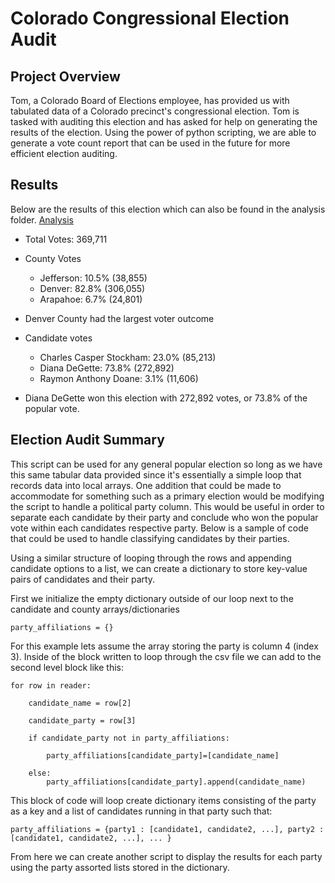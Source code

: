 # Colorado Congressional Election Audit

## Project Overview

Tom, a Colorado Board of Elections employee, has provided us with tabulated data of a Colorado precinct's congressional election. Tom is tasked with auditing this election and has asked for help on generating the results of the election. Using the power of python scripting, we are able to generate a vote count report that can be used in the future for more efficient election auditing.

## Results

Below are the results of this election which can also be found in the analysis folder. [Analysis](https://github.com/tyler-sanzo/Election_Analysis/blob/main/analysis/election_analysis.txt)

* Total Votes: 369,711

* County Votes
   * Jefferson: 10.5% (38,855)
   * Denver: 82.8% (306,055)
   * Arapahoe: 6.7% (24,801)
</ul>

* Denver County had the largest voter outcome

* Candidate votes
   * Charles Casper Stockham: 23.0% (85,213)
   * Diana DeGette: 73.8% (272,892)
   * Raymon Anthony Doane: 3.1% (11,606)
</ul>

* Diana DeGette won this election with 272,892 votes, or 73.8% of the popular vote.

## Election Audit Summary

This script can be used for any general popular election so long as we have this same tabular data provided since it's essentially a simple loop that records data into local arrays. One addition that could be made to accommodate for something such as a primary election would be modifying the script to handle a political party column. This would be useful in order to separate each candidate by their party and conclude who won the popular vote within each candidates respective party. Below is a sample of code that could be used to handle classifying candidates by their parties.

Using a similar structure of looping through the rows and appending candidate options to a list, we can create a dictionary to store key-value pairs of candidates and their party.

First we initialize the empty dictionary outside of our loop next to the candidate and county arrays/dictionaries

    party_affiliations = {}

For this example lets assume the array storing the party is column 4 (index 3). Inside of the block written to loop through the csv file we can add to the second level block like this:

    for row in reader:

        candidate_name = row[2]

        candidate_party = row[3]

        if candidate_party not in party_affiliations:

            party_affiliations[candidate_party]=[candidate_name]

        else:
            party_affiliations[candidate_party].append(candidate_name)


This block of code will loop create dictionary items consisting of the party as a key and a list of candidates running in that party such that:

    party_affiliations = {party1 : [candidate1, candidate2, ...], party2 : [candidate1, candidate2, ...], ... }

From here we can create another script to display the results for each party using the party assorted lists stored in the dictionary.









